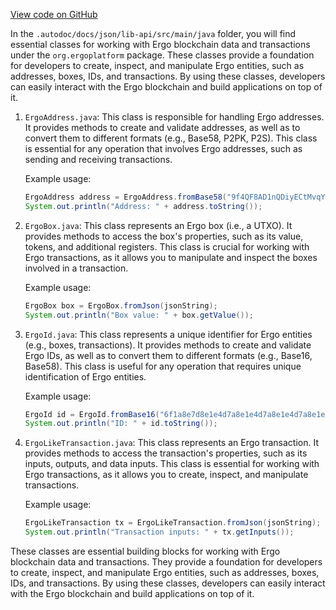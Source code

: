 [View code on GitHub](https://github.com/ergoplatform/ergo-appkit/.autodoc/docs/json/lib-api/src/main/java)

In the `.autodoc/docs/json/lib-api/src/main/java` folder, you will find essential classes for working with Ergo blockchain data and transactions under the `org.ergoplatform` package. These classes provide a foundation for developers to create, inspect, and manipulate Ergo entities, such as addresses, boxes, IDs, and transactions. By using these classes, developers can easily interact with the Ergo blockchain and build applications on top of it.

1. `ErgoAddress.java`: This class is responsible for handling Ergo addresses. It provides methods to create and validate addresses, as well as to convert them to different formats (e.g., Base58, P2PK, P2S). This class is essential for any operation that involves Ergo addresses, such as sending and receiving transactions.

   Example usage:
   ```java
   ErgoAddress address = ErgoAddress.fromBase58("9f4QF8AD1nQDiyECtMvqYwJYwDk3N5xyaAU3zVVXgsg=");
   System.out.println("Address: " + address.toString());
   ```

2. `ErgoBox.java`: This class represents an Ergo box (i.e., a UTXO). It provides methods to access the box's properties, such as its value, tokens, and additional registers. This class is crucial for working with Ergo transactions, as it allows you to manipulate and inspect the boxes involved in a transaction.

   Example usage:
   ```java
   ErgoBox box = ErgoBox.fromJson(jsonString);
   System.out.println("Box value: " + box.getValue());
   ```

3. `ErgoId.java`: This class represents a unique identifier for Ergo entities (e.g., boxes, transactions). It provides methods to create and validate Ergo IDs, as well as to convert them to different formats (e.g., Base16, Base58). This class is useful for any operation that requires unique identification of Ergo entities.

   Example usage:
   ```java
   ErgoId id = ErgoId.fromBase16("6f1a8e7d8e1e4d7a8e1e4d7a8e1e4d7a8e1e4d7a8e1e4d7a");
   System.out.println("ID: " + id.toString());
   ```

4. `ErgoLikeTransaction.java`: This class represents an Ergo transaction. It provides methods to access the transaction's properties, such as its inputs, outputs, and data inputs. This class is essential for working with Ergo transactions, as it allows you to create, inspect, and manipulate transactions.

   Example usage:
   ```java
   ErgoLikeTransaction tx = ErgoLikeTransaction.fromJson(jsonString);
   System.out.println("Transaction inputs: " + tx.getInputs());
   ```

These classes are essential building blocks for working with Ergo blockchain data and transactions. They provide a foundation for developers to create, inspect, and manipulate Ergo entities, such as addresses, boxes, IDs, and transactions. By using these classes, developers can easily interact with the Ergo blockchain and build applications on top of it.
